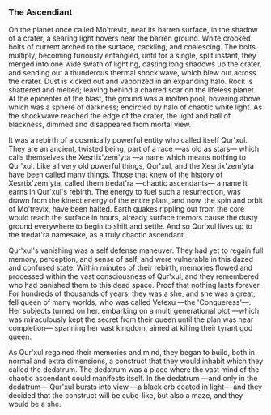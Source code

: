 ### The Ascendiant

On the planet once called Mo'trevix, near its barren surface, in the shadow of a crater, a searing light hovers near the barren ground. White crooked bolts of current arched to the surface, cackling, and coalescing. The bolts multiply, becoming furiously entangled, until for a single, split instant, they merged into one wide swath of lighting, casting long shadows up the crater, and sending out a thunderous thermal shock wave, which blew out across the crater. Dust is kicked out and vaporized in an expanding halo. Rock is shattered and melted; leaving behind a charred scar on the lifeless planet. At the epicenter of the blast, the ground was a molten pool, hovering above which was a sphere of darkness; encircled by halo of chaotic white light. As the shockwave reached the edge of the crater, the light and ball of blackness, dimmed and disappeared from mortal view.

It was a rebirth of a cosmically powerful entity who called itself Qur'xul. They are an ancient, twisted being, part of a race —as old as stars— which calls themselves the Xesrtix'zem'yta —a name which means nothing to Qur'xul. Like all very old powerful things, Qur'xul, and the Xesrtix'zem'yta have been called many things. Those that knew of the history of Xesrtix'zem'yta, called them tredat'ra —chaotic ascendants— a name it earns in Qur'xul's rebirth. The energy to fuel such a resurrection, was drawn from the kinect energy of the entire plant, and now, the spin and orbit of Mo'trevix, have been halted. Earth quakes rippling out from the core would reach the surface in hours, already surface tremors cause the dusty ground everywhere to begin to shift and settle. And so Qur'xul lives up to the tredat'ra namesake, as a truly chaotic ascendant.

Qur'xul's vanishing was a self defense maneuver. They had yet to regain full memory, perception, and sense of self, and were vulnerable in this dazed and confused state. Within minutes of their rebirth, memories flowed and processed within the vast consciousness of Qur'xul, and they remembered who had banished them to this dead space. Proof that nothing lasts forever. For hundreds of thousands of years, they was a she, and she was a great, fell queen of many worlds, who was called Vetexu —the 'Conqueress'—. Her subjects turned on her. embarking on a multi generational plot —which was miraculously kept the secret from their queen until the plan was near completion— spanning her vast kingdom, aimed at killing their tyrant god queen.

As Qur'xul regained their memories and mind, they began to build, both in normal and extra dimensions, a construct that they would inhabit which they called the dedatrum. The dedatrum was a place where the vast mind of the chaotic ascendant could manifests itself. In the dedatrum —and only in the dedatrum— Qur'xul bursts into view —a black orb coated in light— and they decided that the construct will be cube-like, but also a maze, and they would be a she.
